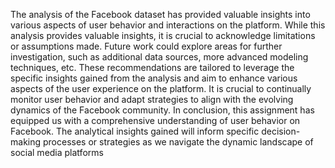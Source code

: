 The analysis of the Facebook dataset has provided valuable 
insights into various aspects of user behavior and interactions on the 
platform.
While this analysis provides valuable insights, it is crucial to acknowledge 
limitations or assumptions made. Future work could explore areas for further 
investigation, such as additional data sources, more advanced modeling 
techniques, etc.
These recommendations are tailored to leverage the specific insights gained 
from the analysis and aim to enhance various aspects of the user experience 
on the platform. It is crucial to continually monitor user behavior and adapt 
strategies to align with the evolving dynamics of the Facebook community.
In conclusion, this assignment has equipped us with a comprehensive 
understanding of user behavior on Facebook. The analytical insights gained 
will inform specific decision-making processes or strategies as we navigate the 
dynamic landscape of social media platforms
